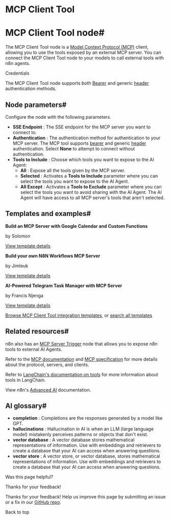 # MCP Client Tool

[ ](https://github.com/n8n-io/n8n-docs/edit/main/docs/integrations/builtin/cluster-nodes/sub-nodes/n8n-nodes-langchain.toolmcp.md "Edit this page")

# MCP Client Tool node#

The MCP Client Tool node is a [Model Context Protocol (MCP)](https://modelcontextprotocol.io/introduction) client, allowing you to use the tools exposed by an external MCP server. You can connect the MCP Client Tool node to your models to call external tools with n8n agents.

Credentials

The MCP Client Tool node supports both [Bearer](../../../credentials/httprequest/#using-bearer-auth) and generic [header](../../../credentials/httprequest/#using-header-auth) authentication methods.

## Node parameters#

Configure the node with the following parameters.

  * **SSE Endpoint** : The SSE endpoint for the MCP server you want to connect to.
  * **Authentication** : The authentication method for authentication to your MCP server. The MCP tool supports [bearer](../../../credentials/httprequest/#using-bearer-auth) and generic [header](../../../credentials/httprequest/#using-header-auth) authentication. Select **None** to attempt to connect without authentication.
  * **Tools to Include** : Choose which tools you want to expose to the AI Agent:
    * **All** : Expose all the tools given by the MCP server.
    * **Selected** : Activates a **Tools to Include** parameter where you can select the tools you want to expose to the AI Agent.
    * **All Except** : Activates a **Tools to Exclude** parameter where you can select the tools you want to avoid sharing with the AI Agent. The AI Agent will have access to all MCP server's tools that aren't selected.



## Templates and examples#

**Build an MCP Server with Google Calendar and Custom Functions**

by Solomon

[View template details](https://n8n.io/workflows/3514-build-an-mcp-server-with-google-calendar-and-custom-functions/)

**Build your own N8N Workflows MCP Server**

by Jimleuk

[View template details](https://n8n.io/workflows/3770-build-your-own-n8n-workflows-mcp-server/)

**AI-Powered Telegram Task Manager with MCP Server**

by Francis Njenga

[View template details](https://n8n.io/workflows/3656-ai-powered-telegram-task-manager-with-mcp-server/)

[Browse MCP Client Tool integration templates](https://n8n.io/integrations/mcp-client-tool/), or [search all templates](https://n8n.io/workflows/)

## Related resources#

n8n also has an [MCP Server Trigger](../../../core-nodes/n8n-nodes-langchain.mcptrigger/) node that allows you to expose n8n tools to external AI Agents.

Refer to the [MCP documentation](https://modelcontextprotocol.io/introduction) and [MCP specification](https://modelcontextprotocol.io/specification/) for more details about the protocol, servers, and clients.

Refer to [LangChain's documentation on tools](https://langchain-ai.github.io/langgraphjs/how-tos/tool-calling/) for more information about tools in LangChain.

View n8n's [Advanced AI](../../../../../advanced-ai/) documentation.

## AI glossary#

  * **completion** : Completions are the responses generated by a model like GPT.
  * **hallucinations** : Hallucination in AI is when an LLM (large language model) mistakenly perceives patterns or objects that don't exist.
  * **vector database** : A vector database stores mathematical representations of information. Use with embeddings and retrievers to create a database that your AI can access when answering questions.
  * **vector store** : A vector store, or vector database, stores mathematical representations of information. Use with embeddings and retrievers to create a database that your AI can access when answering questions.

Was this page helpful? 

Thanks for your feedback! 

Thanks for your feedback! Help us improve this page by submitting an issue or a fix in our [GitHub repo](https://github.com/n8n-io/n8n-docs). 

Back to top 
